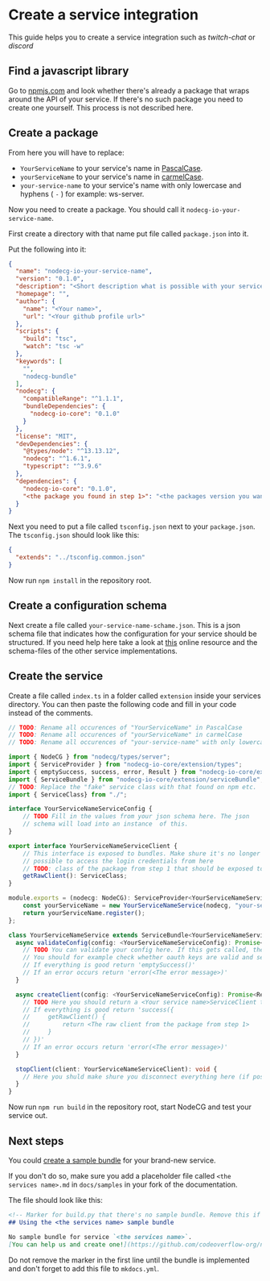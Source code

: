 # Create a service integration

This guide helps you to create a service integration such as *twitch-chat* or *discord*

## Find a javascript library

Go to [npmjs.com](https://www.npmjs.com/) and look whether there's already a package that wraps around the API of your service. If there's no such package you need to create one yourself. This process is not described here.

## Create a package

From here you will have to replace:  

* `YourServiceName` to your service's name in [PascalCase](https://github.com/basarat/typescript-book/blob/master/docs/styleguide/styleguide.md#class).  
* `yourServiceName` to your service's name in [carmelCase](https://github.com/basarat/typescript-book/blob/master/docs/styleguide/styleguide.md#variable-and-function).   
* `your-service-name` to your service's name with only lowercase and hyphens ( `-` ) for example: ws-server.

Now you need to create a package. You should call it `nodecg-io-your-service-name`.

First create a directory with that name put file called `package.json` into it.

Put the following into it: 

```json
{
  "name": "nodecg-io-your-service-name",
  "version": "0.1.0",
  "description": "<Short description what is possible with your service.>",
  "homepage": "",
  "author": {
    "name": "<Your name>",
    "url": "<Your github profile url>"
  },
  "scripts": {
    "build": "tsc",
    "watch": "tsc -w"
  },
  "keywords": [
    "",
    "nodecg-bundle"
  ],
  "nodecg": {
    "compatibleRange": "^1.1.1",
    "bundleDependencies": {
      "nodecg-io-core": "0.1.0"
    }
  },
  "license": "MIT",
  "devDependencies": {
    "@types/node": "^13.13.12",
    "nodecg": "^1.6.1",
    "typescript": "^3.9.6"
  },
  "dependencies": {
    "nodecg-io-core": "0.1.0",
    "<the package you found in step 1>": "<the packages version you wan't to use>"
  }
}
```

Next you need to put a file called `tsconfig.json` next to your `package.json`. The `tsconfig.json` should look like this:

```json
{
  "extends": "../tsconfig.common.json"
}
```

Now run `npm install` in the repository root.

## Create a configuration schema

Next create a file called `your-service-name-schame.json`. This is a json schema file that indicates how the configuration for your service should be structured. If you need help here take a look at [this](https://json-schema.org/understanding-json-schema/) online resource and the schema-files of the other service implementations.

## Create the service

Create a file called `index.ts` in a folder called `extension` inside your services directory. You can then paste the following code and fill in your code instead of the comments.

```typescript
// TODO: Rename all occurences of "YourServiceName" in PascalCase
// TODO: Rename all occurences of "yourServiceName" in carmelCase
// TODO: Rename all occurences of "your-service-name" with only lowercase and hyphens ( - )

import { NodeCG } from "nodecg/types/server";
import { ServiceProvider } from "nodecg-io-core/extension/types";
import { emptySuccess, success, error, Result } from "nodecg-io-core/extension/utils/result";
import { ServiceBundle } from "nodecg-io-core/extension/serviceBundle";
// TODO: Replace the "fake" service class with that found on npm etc.
import { ServiceClass} from "./";

interface YourServiceNameServiceConfig {
    // TODO Fill in the values from your json schema here. The json
    // schema will load into an instance  of this.
}

export interface YourServiceNameServiceClient {
    // This interface is exposed to bundles. Make shure it's no longer
    // possible to access the login credentials from here
	// TODO: class of the package from step 1 that should be exposed to bundles [needs to be replaced];
	getRawClient(): ServiceClass;
}

module.exports = (nodecg: NodeCG): ServiceProvider<YourServiceNameServiceClient> | undefined => {
    const yourServiceName = new YourServiceNameService(nodecg, "your-service-name", __dirname, "../your-service-name-schema.json");
    return yourServiceName.register();
};

class YourServiceNameService extends ServiceBundle<YourServiceNameServiceConfig, YourServiceNameServiceClient> {
  async validateConfig(config: <YourServiceNameServiceConfig): Promise<Result<void>> {
    // TODO You can validate your config here. If this gets called, the schema is correct.
    // You should for example check whether oauth keys are valid and servers are online here
    // If everything is good return 'emptySuccess()'
    // If an error occurs return 'error(<The error message>)'
  }

  async createClient(config: <YourServiceNameServiceConfig): Promise<Result<YourServiceNameServiceClient>> {
    // TODO Here you should return a <Your service name>ServiceClient that is exposed to bundles.
    // If everything is good return 'success({
    //     getRawClient() {
    //         return <The raw client from the package from step 1>
    //     }
    // })'
    // If an error occurs return 'error(<The error message>)'
  }

  stopClient(client: YourServiceNameServiceClient): void {
    // Here you shuld make shure you disconnect everything here (if possible).
  }
}
```

Now run `npm run build` in the repository root, start NodeCG and test your service out.

## Next steps

You could [create a sample bundle](create_sample.md) for your brand-new service.

If you don't do so, make sure you add a placeholder file called `<the services name>.md` in `docs/samples` in your fork of the documentation.
 
The file should look like this:
 
```markdown
<!-- Marker for build.py that there's no sample bundle. Remove this if you created one -->
## Using the <the services name> sample bundle

No sample bundle for service `<the services name>`.  
[You can help us and create one!](https://github.com/codeoverflow-org/nodecg-io/blob/master/docs/docs/contribute.md)
```

Do not remove the marker in the first line until the bundle is implemented and don't forget to add this file to `mkdocs.yml`.
